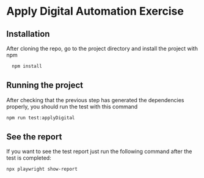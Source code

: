 
# Apply Digital Automation Exercise

## Installation

After cloning the repo, go to the project directory and install the project with npm

```bash
  npm install
```

## Running the project

After checking that the previous step has generated the dependencies properly, you should run the test with this command

```bash
npm run test:applyDigital  
```

## See the report
If you want to see the test report just run the following command after the test is completed:
```bash
npx playwright show-report
```

